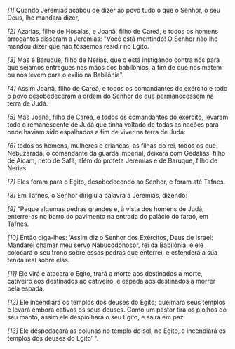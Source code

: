 *[1]* Quando Jeremias acabou de dizer ao povo tudo o que o Senhor, o seu Deus, lhe mandara dizer,

*[2]* Azarias, filho de Hosaías, e Joanã, filho de Careá, e todos os homens arrogantes disseram a Jeremias: "Você está mentindo! O Senhor não lhe mandou dizer que não fôssemos residir no Egito.

*[3]* Mas é Baruque, filho de Nerias, que o está instigando contra nós para que sejamos entregues nas mãos dos babilônios, a fim de que nos matem ou nos levem para o exílio na Babilônia".

*[4]* Assim Joanã, filho de Careá, e todos os comandantes do exército e todo o povo desobedeceram à ordem do Senhor de que permanecessem na terra de Judá.

*[5]* Mas Joanã, filho de Careá, e todos os comandantes do exército, levaram todo o remanescente de Judá que tinha voltado de todas as nações para onde haviam sido espalhados a fim de viver na terra de Judá:

*[6]* todos os homens, mulheres e crianças, as filhas do rei, todos os que Nebuzaradã, o comandante da guarda imperial, deixara com Gedalias, filho de Aicam, neto de Safã; além do profeta Jeremias e de Baruque, filho de Nerias.

*[7]* Eles foram para o Egito, desobedecendo ao Senhor, e foram até Tafnes.

*[8]* Em Tafnes, o Senhor dirigiu a palavra a Jeremias, dizendo:

*[9]* "Pegue algumas pedras grandes e, à vista dos homens de Judá, enterre-as no barro do pavimento na entrada do palácio do faraó, em Tafnes.

*[10]* Então diga-lhes: ‘Assim diz o Senhor dos Exércitos, Deus de Israel: Mandarei chamar meu servo Nabucodonosor, rei da Babilônia, e ele colocará o seu trono sobre essas pedras que enterrei, e estenderá a sua tenda real sobre elas.

*[11]* Ele virá e atacará o Egito, trará a morte aos destinados a morte, cativeiro aos destinados ao cativeiro, e espada aos destinados a morrer pela espada.

*[12]* Ele incendiará os templos dos deuses do Egito; queimará seus templos e levará embora cativos os seus deuses. Como um pastor tira os piolhos do seu manto, assim ele despiolhará o seu Egito, e sairá em paz.

*[13]* Ele despedaçará as colunas no templo do sol, no Egito, e incendiará os templos dos deuses do Egito’ ".

